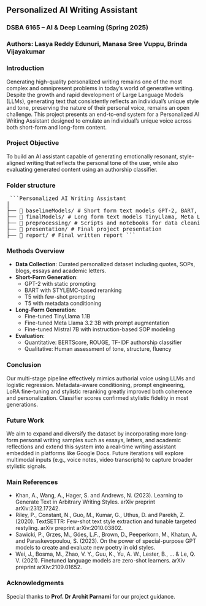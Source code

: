 ## Personalized AI Writing Assistant

### DSBA 6165 – AI & Deep Learning (Spring 2025)
### Authors: Lasya Reddy Edunuri, Manasa Sree Vuppu, Brinda Vijayakumar

### Introduction
Generating high-quality personalized writing remains one of the most complex and omnipresent problems in today’s world of generative writing. Despite the growth and rapid development of Large Language Models (LLMs), generating text that consistently reflects an individual’s unique style and tone, preserving the nature of their personal voice, remains an open challenge. This project presents an end-to-end system for a Personalized AI Writing Assistant designed to emulate an individual’s unique voice across both short-form and long-form content.

### Project Objective
To build an AI assistant capable of generating emotionally resonant, style-aligned writing that reflects the personal tone of the user, while also evaluating generated content using an authorship classifier.

### Folder structure
<pre> ```Personalized AI Writing Assistant
│
├── 📁 baselineModels/ # Short form text models GPT-2, BART, and T5 
├── 📁 finalModels/ # Long form text models TinyLlama, Meta Llama, Mistral
├── 📁 preprocessing/ # Scripts and notebooks for data cleaning, OCR, tagging
├── 📁 presentation/ # Final project presentation
├── 📁 report/ # Final written report ``` </pre>


### Methods Overview
- **Data Collection**: Curated personalized dataset including quotes, SOPs, blogs, essays and academic letters.
- **Short-Form Generation**:
  - GPT-2 with static prompting
  - BART with STYLEMC-based reranking
  - T5 with few-shot prompting
  - T5 with metadata conditioning
- **Long-Form Generation**:
  - Fine-tuned TinyLlama 1.1B
  - Fine-tuned Meta Llama 3.2 3B with prompt augmentation
  - Fine-tuned Mistral 7B with instruction-based SOP modeling
- **Evaluation**:
  - Quantitative: BERTScore, ROUGE, TF-IDF authorship classifier
  - Qualitative: Human assessment of tone, structure, fluency

### Conclusion
Our multi-stage pipeline effectively mimics authorial voice using LLMs and logistic regression. Metadata-aware conditioning, prompt engineering, LoRA fine-tuning and stylistic reranking greatly improved both coherence and personalization. Classifier scores confirmed stylistic fidelity in most generations.

### Future Work
We aim to expand and diversify the dataset by incorporating more long-form personal writing samples such as essays, letters, and academic reflections and extend this system into a real-time writing assistant embedded in platforms like Google Docs. Future iterations will explore multimodal inputs (e.g., voice notes, video transcripts) to capture broader stylistic signals. 

### Main References
- Khan, A., Wang, A., Hager, S. and Andrews, N. (2023). Learning to Generate Text in Arbitrary Writing Styles. arXiv preprint arXiv:2312.17242.
- Riley, P., Constant, N., Guo, M., Kumar, G., Uthus, D. and Parekh, Z. (2020). TextSETTR: Few-shot text style extraction and tunable targeted restyling. arXiv preprint arXiv:2010.03802.
- Sawicki, P., Grzes, M., Góes, L.F., Brown, D., Peeperkorn, M., Khatun, A. and Paraskevopoulou, S. (2023). On the power of special-purpose GPT models to create and evaluate new poetry in old styles.
- Wei, J., Bosma, M., Zhao, V. Y., Guu, K., Yu, A. W., Lester, B., ... & Le, Q. V. (2021). Finetuned language models are zero-shot learners. arXiv preprint arXiv:2109.01652.

### Acknowledgments  
Special thanks to **Prof. Dr Archit Parnami** for our project guidance.
